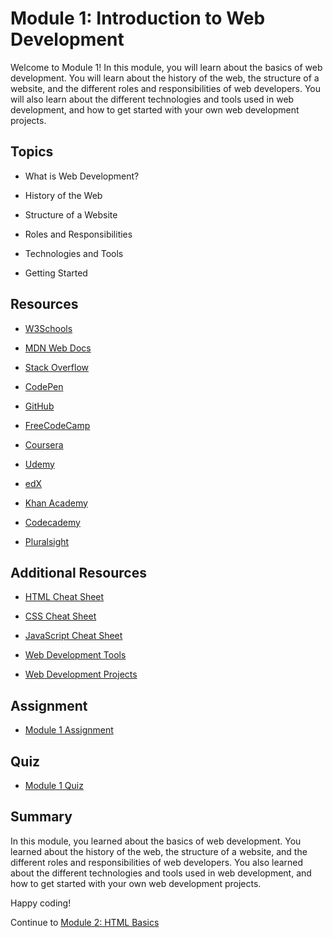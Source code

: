 # Module 1: Introduction to Web Development

Welcome to Module 1! In this module, you will learn about the basics of web development. You will learn about the history of the web, the structure of a website, and the different roles and responsibilities of web developers. You will also learn about the different technologies and tools used in web development, and how to get started with your own web development projects.

## Topics

- What is Web Development?

- History of the Web

- Structure of a Website

- Roles and Responsibilities

- Technologies and Tools

- Getting Started

## Resources

- [W3Schools](https://www.w3schools.com/)

- [MDN Web Docs](https://developer.mozilla.org/en-US/)

- [Stack Overflow](https://stackoverflow.com/) 

- [CodePen](https://codepen.io/)

- [GitHub](https://github.con)

- [FreeCodeCamp](https://www.freecodecamp.org/)

- [Coursera](https://www.coursera.org/)

- [Udemy](https://www.udemy.com/)

- [edX](https://www.edx.org/)

- [Khan Academy](https://www.khanacademy.org/)

- [Codecademy](https://www.codecademy.com/)

- [Pluralsight](https://www.pluralsight.com/)


## Additional Resources

- [HTML Cheat Sheet](Resources/HTML-Cheat-Sheet.pdf)

- [CSS Cheat Sheet](Resources/CSS-Cheat-Sheet.pdf)

- [JavaScript Cheat Sheet](Resources/JavaScript-Cheat-Sheet.pdf)

- [Web Development Tools](Resources/Web-Development-Tools.pdf)

- [Web Development Projects](Resources/Web-Development-Projects.pdf)

## Assignment

- [Module 1 Assignment](Module-1/Assignment.md)

## Quiz

- [Module 1 Quiz](Module-1/Quiz.md)

## Summary

In this module, you learned about the basics of web development. You learned about the history of the web, the structure of a website, and the different roles and responsibilities of web developers. You also learned about the different technologies and tools used in web development, and how to get started with your own web development projects.

Happy coding!

Continue to [Module 2: HTML Basics](Module-2/README.md)